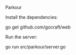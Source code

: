 Parkour

Install the dependencies:

  go get github.com/gocraft/web

Run the server:

  go run src/parkour/server.go
